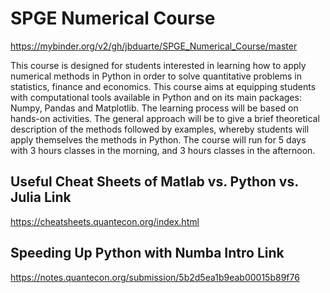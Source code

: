 # SPGE Numerical Course

https://mybinder.org/v2/gh/jbduarte/SPGE_Numerical_Course/master

This course is designed for students interested in learning how to apply numerical methods in Python in order to solve quantitative problems in statistics, finance and economics. This course aims at equipping students with computational tools available in Python and on its main packages: Numpy, Pandas and Matplotlib. The learning process will be based on hands-on activities. The general approach will be to give a brief theoretical description of the methods followed by examples, whereby students will apply themselves the methods in Python. The course will run for 5 days with 3 hours classes in the morning, and 3 hours classes in the afternoon.


## Useful Cheat Sheets of Matlab vs. Python vs. Julia Link

https://cheatsheets.quantecon.org/index.html

## Speeding Up Python with Numba Intro Link

https://notes.quantecon.org/submission/5b2d5ea1b9eab00015b89f76
